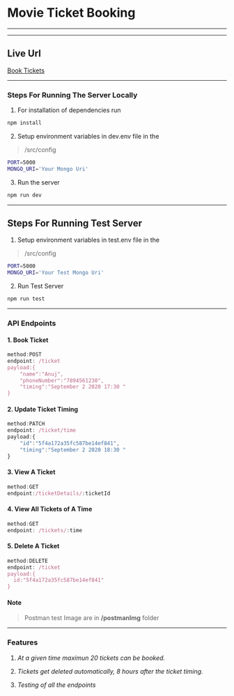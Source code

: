 # Movie Ticket Booking  

---
---

## Live Url

[Book Tickets](https://bookthetickets.herokuapp.com "Book Tickets")

---

### Steps For Running The Server Locally  

1. For installation of dependencies run

```bash
npm install
```

2. Setup environment variables in dev.env file in the

>/src/config

  ```bash
PORT=5000
MONGO_URI='Your Mongo Uri'
  ```

3. Run the server

```bash
npm run dev
```
---

## Steps For Running Test Server

1. Setup environment variables in test.env file in the

>/src/config

  ```bash
PORT=5000
MONGO_URI='Your Test Mongo Uri'
  ```

2. Run Test Server

```bash
npm run test
```

---

### API Endpoints  

#### 1. Book Ticket  

```javascript
method:POST
endpoint: /ticket
payload:{
	"name":"Anuj",
	"phoneNumber":"7894561230",
	"timing":"September 2 2020 17:30 "
}
```

#### 2. Update Ticket Timing

```javascript
method:PATCH
endpoint: /ticket/time
payload:{
	"id":"5f4a172a35fc587be14ef841",
	"timing":"September 2 2020 18:30 "
}
```

#### 3. View A Ticket  

```javascript
method:GET
endpoint:/ticketDetails/:ticketId
```

#### 4. View All Tickets of A Time

```javascript
method:GET
endpoint: /tickets/:time
```

#### 5. Delete A Ticket

```javascript
method:DELETE
endpoint: /ticket
payload:{
  id:"5f4a172a35fc587be14ef841"
}
```

#### Note  

>Postman test Image are in  **/postmanImg** folder

---

### Features

1. *At a given time maximun 20 tickets can be booked.*

1. *Tickets get deleted automatically, 8 hours after the ticket timing.*

1. *Testing of all the endpoints*  
